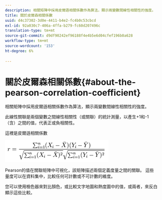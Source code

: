 ```yaml
---
description: 相關矩陣中採用皮爾遜相關係數作為算法，顯示兩變數間線性相關性的強度。
title: 關於皮爾森相關係數
uuid: d4c37302-3d0e-4411-b4e2-fc4b0c53cbcd
exl-id: 92a030c7-406a-4ffa-b279-fc60d207496c
translation-type: tm+mt
source-git-commit: d9df90242ef96188f4e4b5e6d04cfef196b0a628
workflow-type: tm+mt
source-wordcount: '153'
ht-degree: 6%

---
```


# 關於皮爾森相關係數{#about-the-pearson-correlation-coefficient}

相關矩陣中採用皮爾遜相關係數作為算法，顯示兩變數間線性相關性的強度。

此線性關聯是兩個變數之間線性相關性（或關聯）的統計測量，以產生+1和-1（含）之間的值，代表正或負相關性。

這裡是皮爾遜相關係數

![](assets/correlation_matrix_pearson_equation.png)

Pearson的值在關聯矩陣中可視化，該矩陣描述兩個定義度量之間的關聯。 這些量度可以在資料集中，比較任何可計數或不可計數的維度。

您可以使用檢色器來對比顏色，或比較文字地圖和熱度圖中的值，或兩者，來反白顯示這些比較。

